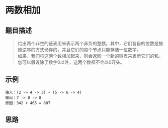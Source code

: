 # 两数相加

## 题目描述
> 给出两个非空的链表用来表示两个非负的整数。其中，它们各自的位数是按照逆序的方式储存的，并且它们的每个节点只能存储一位数字。  
> 如果，我们将这两个数相加起来，则会返回一个新的链表来表示它们的和。  
> 您可以假设除了数字0以外，这两个数都不会以0开头。

## 示例
```
输入：(2 -> 4 -> 3) + (5 -> 6 -> 4)
输出：7 -> 0 -> 8
原因：342 + 465 = 807
```

## 思路

